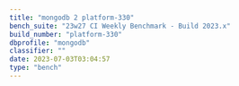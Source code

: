 ```yaml
---
title: "mongodb 2 platform-330"
bench_suite: "23w27 CI Weekly Benchmark - Build 2023.x"
build_number: "platform-330"
dbprofile: "mongodb"
classifier: ""
date: 2023-07-03T03:04:57
type: "bench"
---
```

